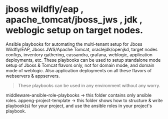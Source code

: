 # jboss wildfly/eap , apache_tomcat/jboss_jws , jdk , weblogic setup on target nodes. 
Ansible playbooks for automating the multi-tenant setup for Jboss Wildfly/EAP, Jboss JWS/Apache Tomcat, oraclejdk/openjkd, target nodes configs, inventory gathering, cassandra, grafana, weblogic, application deployments, etc. These playbooks can be used to setup standalone mode setup of Jboss & Tomcat flavors only, not for domain mode, and domain mode of weblogic. Also application deployments on all these flavors of webservers & appservers. 

> These playbooks can be used in any environment without any worry.     

middleware-ansible-role-playbooks -> this folder contains only ansible roles. 
appeng-project-template -> this folder shows how to structure & write playbook(s) for your project, and use the ansible roles in your project's playbook. 
